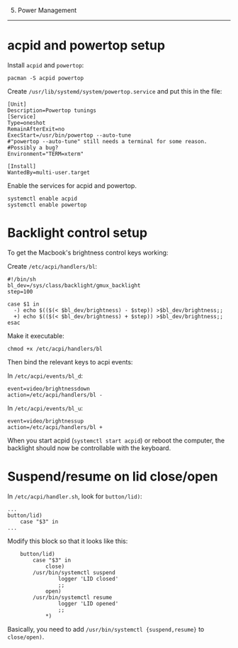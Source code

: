 05. Power Management
---------------------------

acpid and powertop setup
============================

Install `acpid` and `powertop`:

    pacman -S acpid powertop

Create `/usr/lib/systemd/system/powertop.service` and put this in the file:

```
[Unit]
Description=Powertop tunings
[Service]
Type=oneshot
RemainAfterExit=no
ExecStart=/usr/bin/powertop --auto-tune
#"powertop --auto-tune" still needs a terminal for some reason.
#Possibly a bug?
Environment="TERM=xterm"

[Install]
WantedBy=multi-user.target
```

Enable the services for acpid and powertop.

    systemctl enable acpid
    systemctl enable powertop


Backlight control setup
=========================

To get the Macbook's brightness control keys working:

Create `/etc/acpi/handlers/bl`:

```
#!/bin/sh
bl_dev=/sys/class/backlight/gmux_backlight
step=100

case $1 in
  -) echo $(($(< $bl_dev/brightness) - $step)) >$bl_dev/brightness;;
  +) echo $(($(< $bl_dev/brightness) + $step)) >$bl_dev/brightness;;
esac
```

Make it executable:

    chmod +x /etc/acpi/handlers/bl

Then bind the relevant keys to acpi events:

In `/etc/acpi/events/bl_d`:

```
event=video/brightnessdown
action=/etc/acpi/handlers/bl -
```

In `/etc/acpi/events/bl_u`:

```
event=video/brightnessup
action=/etc/acpi/handlers/bl +
```

When you start acpid (`systemctl start acpid`) or reboot the computer, the backlight should now be controllable with the keyboard.

Suspend/resume on lid close/open
=================================

In `/etc/acpi/handler.sh`, look for `button/lid)`:

```
...
button/lid)
    case "$3" in
...
```

Modify this block so that it looks like this:

```
    button/lid)
        case "$3" in
            close)
		/usr/bin/systemctl suspend
                logger 'LID closed'
                ;;
            open)
		/usr/bin/systemctl resume
                logger 'LID opened'
                ;;
            *)
```

Basically, you need to add `/usr/bin/systemctl {suspend,resume}` to `close/open)`.


